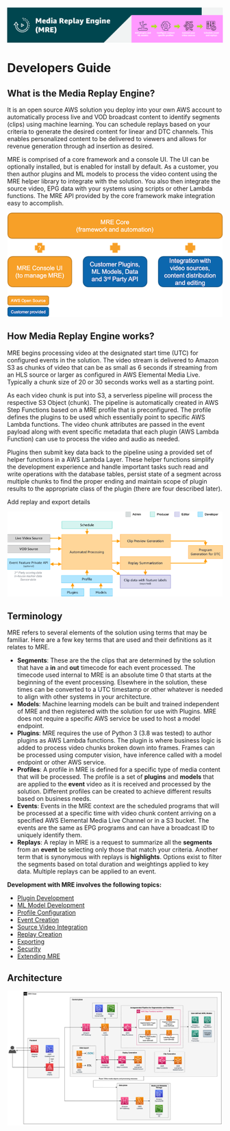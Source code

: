 ![mre-header](docs/assets/images/mre-header-1.png)

# Developers Guide

## What is the Media Replay Engine?
It is an open source AWS solution you deploy into your own AWS account to automatically process live and VOD broadcast content to identify segments (clips) using machine learning. You can schedule replays based on your criteria to generate the desired content for linear and DTC channels. This enables personalized content to be delivered to viewers and allows for revenue generation through ad insertion as desired.

MRE is comprised of a core framework and a console UI. The UI can be optionally installed, but is enabled for install by default. As a customer, you then author plugins and ML models to process the video content using the MRE helper library to integrate with the solution. You also then integrate the source video, EPG data with your systems using scripts or other Lambda functions. The MRE API provided by the core framework make integration easy to accomplish.

![mre-solutions](/docs/assets/images/devguide-mre-solutions.png)

## How Media Replay Engine works?
MRE begins processing video at the designated start time (UTC) for configured events in the solution. The video stream is delivered to Amazon S3 as chunks of video that can be as small as 6 seconds if streaming from an HLS source or larger as configured in AWS Elemental Media Live. Typically a chunk size of 20 or 30 seconds works well as a starting point.

As each video chunk is put into S3, a serverless pipeline will process the respective S3 Object (chunk). The pipeline is automatically created in AWS Step Functions based on a MRE profile that is preconfigured. The profile defines the plugins to be used which essentially point to specific AWS Lambda functions. The video chunk attributes are passed in the event payload along with event specific metadata that each plugin (AWS Lambda Function) can use to process the video and audio as needed.

Plugins then submit key data back to the pipeline using a provided set of helper functions in a AWS Lambda Layer. These helper functions simplify the development experience and handle important tasks such read and write operations with the database tables, persist state of a segment across multiple chunks to find the proper ending and maintain scope of plugin results to the appropriate class of the plugin (there are four described later).

Add replay and export details  

![system-diagram](/docs/assets/images/devguide-system-diagram.png)


## Terminology
MRE refers to several elements of the solution using terms that may be familiar. Here are a few key terms that are used and their definitions as it relates to MRE.
- **Segments**: These are the the clips that are determined by the solution that have a **in** and **out** timecode for each event processed. The timecode used internal to MRE is an absolute time 0 that starts at the beginning of the event processing. Elsewhere in the solution, these times can be converted to a UTC timestamp or other whatever is needed to align with other systems in your architecture.
- **Models**: Machine learning models can be built and trained independent of MRE and then registered with the solution for use with Plugins. MRE does not require a specific AWS service be used to host a model endpoint.
- **Plugins**: MRE requires the use of Python 3 (3.8 was tested) to author plugins as AWS Lambda functions. The plugin is where business logic is added to process video chunks broken down into frames. Frames can be processed using computer vision, have inference called with a model endpoint or other AWS service.
- **Profiles**: A profile in MRE is defined for a specific type of media content that will be processed. The profile is a set of **plugins** and **models** that are applied to the **event** video as it is received and processed by the solution. Different profiles can be created to achieve different results based on business needs.  
- **Events**: Events in the MRE context are the scheduled programs that will be processed at a specific time with video chunk content arriving on a specified AWS Elemental Media Live Channel or in a S3 bucket. The events are the same as EPG programs and can have a broadcast ID to uniquely identify them.  
- **Replays**: A replay in MRE is a request to summarize all the **segments** from an **event** be selecting only those that match your criteria. Another term that is synonymous with replays is **highlights**. Options exist to filter the segments based on total duration and weightings applied to key data. Multiple replays can be applied to an event.


**Development with MRE involves the following topics:**
- [Plugin Development](docs/guides/MRE-Developer-Guide-Plugins.md)
- [ML Model Development](docs/guides/MRE-Developer-Guide-Models.md)
- [Profile Configuration](docs/guides/MRE-Developer-Guide-Profiles.md)
- [Event Creation](docs/guides/MRE-Developer-Guide-Events.md)
- [Source Video Integration](docs/guides/MRE-Developer-Guide-Video.md)
- [Replay Creation](docs/guides/MRE-Developer-Guide-Replay.md)
- [Exporting](docs/guides/MRE-Developer-Guide-Export.md)
- [Security](docs/guides/MRE-Developer-Guide-APIAuth.md)
- [Extending MRE](docs/guides/MRE-Developer-Guide-Extension.md)

## Architecture

![MRE_Architecture](/docs/assets/images/MRE_Architecture.png)
